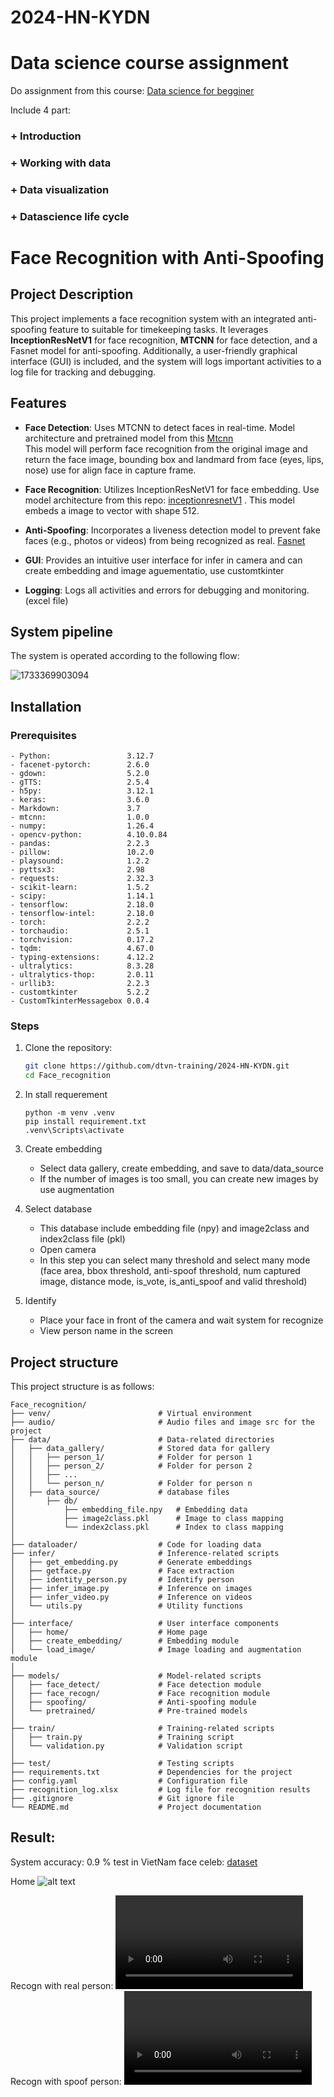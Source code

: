 # 2024-HN-KYDN
# Data science course assignment

Do assignment from this course: [Data science for begginer](https://github.com/microsoft/Data-Science-For-Beginners)

Include 4 part:
### +  Introduction
### + Working with data
### + Data visualization
### + Datascience life cycle

# Face Recognition with Anti-Spoofing

## Project Description
This project implements a face recognition system with an integrated anti-spoofing feature to suitable for timekeeping tasks. It leverages **InceptionResNetV1** for face recognition, **MTCNN** for face detection, and a Fasnet model for anti-spoofing. Additionally, a user-friendly graphical interface (GUI) is included, and the system will logs important activities to a log file for tracking and debugging.

## Features
- **Face Detection**: Uses MTCNN to detect faces in real-time.
Model architecture and pretrained model from this [Mtcnn](https://github.com/ipazc/mtcnn)\
This model will perform face recognition from the original image and return the face image, bounding box and landmard from face (eyes, lips, nose) use for align face in capture frame.

- **Face Recognition**: Utilizes InceptionResNetV1 for face embedding.
Use model architecture from this repo: [inceptionresnetV1](https://github.com/timesler/facenet-pytorch/blob/master/models/inception_resnet_v1.py)
. This model embeds a image to vector with shape 512.

- **Anti-Spoofing**: Incorporates a liveness detection model to prevent fake faces (e.g., photos or videos) from being recognized as real. [Fasnet](https://github.com/minivision-ai/Silent-Face-Anti-Spoofing/blob/master/src/model_lib/MiniFASNet.py)
- **GUI**: Provides an intuitive user interface for infer in camera and can create embedding and image aguementatio, use customtkinter
- **Logging**: Logs all activities and errors for debugging and monitoring.(excel file)
## System pipeline
The system is operated according to the following flow:

![1733369903094](/Face_recognition/image/README/pipeline.jpg)
## Installation

### Prerequisites
```
- Python:                 3.12.7  
- facenet-pytorch:        2.6.0  
- gdown:                  5.2.0  
- gTTS:                   2.5.4  
- h5py:                   3.12.1  
- keras:                  3.6.0  
- Markdown:               3.7  
- mtcnn:                  1.0.0  
- numpy:                  1.26.4  
- opencv-python:          4.10.0.84  
- pandas:                 2.2.3  
- pillow:                 10.2.0  
- playsound:              1.2.2  
- pyttsx3:                2.98  
- requests:               2.32.3  
- scikit-learn:           1.5.2  
- scipy:                  1.14.1  
- tensorflow:             2.18.0  
- tensorflow-intel:       2.18.0  
- torch:                  2.2.2  
- torchaudio:             2.5.1  
- torchvision:            0.17.2  
- tqdm:                   4.67.0  
- typing-extensions:      4.12.2  
- ultralytics:            8.3.28  
- ultralytics-thop:       2.0.11  
- urllib3:                2.2.3  
- customtkinter           5.2.2      
- CustomTkinterMessagebox 0.0.4  
```


### Steps
1. Clone the repository:
   ```bash
   git clone https://github.com/dtvn-training/2024-HN-KYDN.git
   cd Face_recognition
   ```
2. In stall requerement
    ```
    python -m venv .venv
    pip install requirement.txt
    .venv\Scripts\activate
    ```
3. Create embedding
    + Select data gallery, create embedding, and save to data/data_source
    + If the number of images is too small, you can create new images by use augmentation
4. Select database 
    + This database include embedding file (npy) and image2class and index2class file (pkl)
    + Open camera
    + In this step you can select many threshold and select many mode (face area, bbox threshold, anti-spoof threshold, num captured image, distance mode, is_vote, is_anti_spoof and valid threshold)

5. Identify
    + Place your face in front of the camera and wait system for recognize
    + View person name in the screen 


## Project structure

This project structure is as follows:
```
Face_recognition/   
├── venv/                        # Virtual environment   
├── audio/                       # Audio files and image src for the project   
├── data/                        # Data-related directories 
│   ├── data_gallery/            # Stored data for gallery  
│   │   ├── person_1/            # Folder for person 1  
│   │   ├── person_2/            # Folder for person 2  
│   │   ├── ...               
│   │   └── person_n/            # Folder for person n  
│   ├── data_source/             # database files   
│       ├── db/ 
│           ├── embedding_file.npy   # Embedding data   
│           ├── image2class.pkl      # Image to class mapping   
│           └── index2class.pkl      # Index to class mapping   
│   
├── dataloader/                  # Code for loading data    
├── infer/                       # Inference-related scripts    
│   ├── get_embedding.py         # Generate embeddings
│   ├── getface.py               # Face extraction  
│   ├── identity_person.py       # Identify person
│   ├── infer_image.py           # Inference on images
│   ├── infer_video.py           # Inference on videos
│   └── utils.py                 # Utility functions    
│   
├── interface/                   # User interface components    
│   ├── home/                    # Home page    
│   ├── create_embedding/        # Embedding module    
│   └── load_image/              # Image loading and augmentation module 
│   
├── models/                      # Model-related scripts    
│   ├── face_detect/             # Face detection module    
│   ├── face_recogn/             # Face recognition module  
│   ├── spoofing/                # Anti-spoofing module 
│   └── pretrained/              # Pre-trained models   
│   
├── train/                       # Training-related scripts 
│   ├── train.py                 # Training script  
│   └── validation.py            # Validation script    
│   
├── test/                        # Testing scripts  
├── requirements.txt             # Dependencies for the project 
├── config.yaml                  # Configuration file   
├── recognition_log.xlsx         # Log file for recognition results 
├── .gitignore                   # Git ignore file  
└── README.md                    # Project documentation    
```


## Result:

System accuracy: 0.9 %
test in VietNam face celeb: [dataset](https://www.flickr.com/photos/148530340@N06/47824829632/in/dateposted-public/)

Home
![alt text](Face_recognition/image/README/image.png)

Recogn with real person:
<video controls src="Face_recognition/image/README/FACE RECOGNITION 2024-12-05 15-17-46 - Trim.mp4" title="Title"></video>
Recogn with spoof person:
<video controls src="Face_recognition/image/README/FACE RECOGNITION 2024-12-05 15-28-14 - Trim.mp4" title="Title"></video>